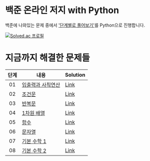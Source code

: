 # 백준 온라인 저지 with Python
백준에 나와있는 문제 중에서 ['단계별로 풀어보기'](https://www.acmicpc.net/step)를 Python으로 진행합니다.

[![Solved.ac 프로필](http://mazassumnida.wtf/api/v2/generate_badge?boj=tjswodud01)](https://solved.ac/tjswodud01)

# 지금까지 해결한 문제들
|단계|내용|Solution|
|:---:|---|---|
|01|[입출력과 사칙연산](https://www.acmicpc.net/step/1)|[Link](https://github.com/tjswodud/BOJ-with-python/tree/master/level%201)|
|02|[조건문](https://www.acmicpc.net/step/4)|[Link](https://github.com/tjswodud/BOJ-with-python/tree/master/level%202)|
|03|[반복문](https://www.acmicpc.net/step/3)|[Link](https://github.com/tjswodud/BOJ-with-python/tree/master/level%203)|
|04|[1차원 배열](https://www.acmicpc.net/step/6)|[Link](https://github.com/tjswodud/BOJ-with-python/tree/master/level%204)|
|05|[함수](https://www.acmicpc.net/step/5)|[Link](https://github.com/tjswodud/BOJ-with-python/tree/master/level%205)|
|06|[문자열](https://www.acmicpc.net/step/7)|[Link](https://github.com/tjswodud/BOJ-with-python/tree/master/level%206)|
|07|[기본 수학 1](https://www.acmicpc.net/step/8)|[Link](https://github.com/tjswodud/BOJ-with-python/tree/master/level%207)|
|08|[기본 수학 2](https://www.acmicpc.net/step/10)|[Link](https://github.com/tjswodud/BOJ-with-python/tree/master/level%208)|